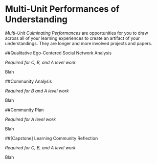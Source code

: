 # Multi-Unit Performances of Understanding

*Multi-Unit Culminating Performances* are opportunities for you to draw across all of your learning experiences to create an artifact of your understandings. They are longer and more involved projects and papers.

##Qualitative Ego-Centered Social Network Analysis

*Required for C, B, and A level work*

Blah

##Community Analysis

*Required for B and A level work*

Blah

##Community Plan

*Required for A level work*

Blah

##[Capstone] Learning Community Reflection

*Required for C, B, and A level work*

Blah